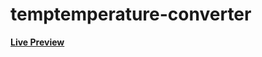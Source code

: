 # temptemperature-converter
**[Live Preview](https://coderboy-raiyan.github.io/temptemperature-converter/)**
